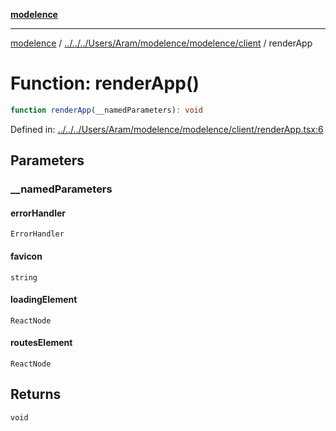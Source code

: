 [**modelence**](../../../../../../Aram/modelence/modelence/README.md)

***

[modelence](../../../../../../Aram/modelence/modelence/README.md) / [../../../Users/Aram/modelence/modelence/client](../README.md) / renderApp

# Function: renderApp()

```ts
function renderApp(__namedParameters): void
```

Defined in: [../../../Users/Aram/modelence/modelence/client/renderApp.tsx:6](https://github.com/modelence/modelence/blob/main/client/renderApp.tsx#L6)

## Parameters

### \_\_namedParameters

#### errorHandler

`ErrorHandler`

#### favicon

`string`

#### loadingElement

`ReactNode`

#### routesElement

`ReactNode`

## Returns

`void`
